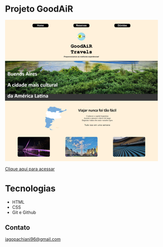 # Projeto GoodAiR 

![preview](./imagens/preview.png)


[Clique aqui para acessar](https://iagovalverde.github.io/good-air/)

# Tecnologias

- HTML
- CSS
- Git e Github

## Contato

iagopachiani96@gmail.com